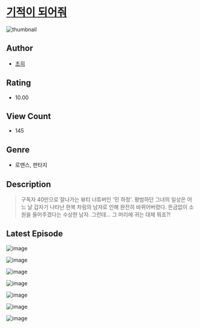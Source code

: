 # [기적이 되어줘](https://comic.naver.com/bestChallenge/list?titleId=810512)
![thumbnail](https://image-comic.pstatic.net/user_contents_data/challenge_comic/2023/05/23/301251/upload_3978139929747284786_480x623.jpeg)

## Author
- [초히](https://comic.naver.com/artistTitle?id=301251)

## Rating
- 10.00

## View Count
- 145

## Genre
- 로맨스, 판타지

## Description
> 구독자 40만으로 잘나가는 뷰티 너튜버인 '민 하정'. 평범하던 그녀의 일상은 어느 날 갑자기 나타난 한복 차림의 남자로 인해 완전히 바뀌어버렸다. 뜬금없이 소원을 들어주겠다는 수상한 남자. 그런데... 그 머리에 귀는 대체 뭐죠?!


## Latest Episode
![image](https://image-comic.pstatic.net/user_contents_data/challenge_comic/2023/05/23/301251/upload_7365695882235438437.jpeg)

![image](https://image-comic.pstatic.net/user_contents_data/challenge_comic/2023/05/23/301251/upload_3689909579348783458.jpeg)

![image](https://image-comic.pstatic.net/user_contents_data/challenge_comic/2023/05/23/301251/upload_7364569987398591801.jpeg)

![image](https://image-comic.pstatic.net/user_contents_data/challenge_comic/2023/05/23/301251/upload_7291999805351487078.jpeg)

![image](https://image-comic.pstatic.net/user_contents_data/challenge_comic/2023/05/23/301251/upload_7090130789066682932.jpeg)

![image](https://image-comic.pstatic.net/user_contents_data/challenge_comic/2023/05/23/301251/upload_7234245989957317733.jpeg)

![image](https://image-comic.pstatic.net/user_contents_data/challenge_comic/2023/05/23/301251/upload_3762022153243408226.jpeg)
